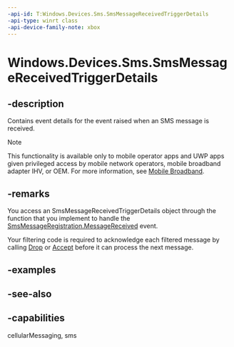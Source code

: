 ```yaml
---
-api-id: T:Windows.Devices.Sms.SmsMessageReceivedTriggerDetails
-api-type: winrt class
-api-device-family-note: xbox
---
```


<!-- Class syntax.
public class SmsMessageReceivedTriggerDetails : Windows.Devices.Sms.ISmsMessageReceivedTriggerDetails
-->

# Windows.Devices.Sms.SmsMessageReceivedTriggerDetails

## -description
Contains event details for the event raised when an SMS message is received.

> [!NOTE]
> This functionality is available only to mobile operator apps and UWP apps given privileged access by mobile network operators, mobile broadband adapter IHV, or OEM. For more information, see [Mobile Broadband](/windows-hardware/drivers/mobilebroadband/index).

## -remarks
You access an SmsMessageReceivedTriggerDetails object through the function that you implement to handle the [SmsMessageRegistration.MessageReceived](smsmessageregistration_messagereceived.md) event.

Your filtering code is required to acknowledge each filtered message by calling [Drop](smsmessagereceivedtriggerdetails_drop_1201404469.md) or [Accept](smsmessagereceivedtriggerdetails_accept_1944939200.md) before it can process the next message.

## -examples

## -see-also


## -capabilities
cellularMessaging, sms
